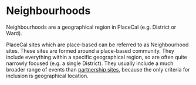 # Neighbourhoods

Neighbourhoods are a geographical region in PlaceCal (e.g. District or Ward).&#x20;

PlaceCal sites which are place-based can be referred to as Neighbourhood sites. These sites are formed around a place-based community. They include everything within a specific geographical region, so are often quite narrowly focused (e.g. a single District). They usually include a much broader range of events than [partnership sites](partnerships.md), because the only criteria for inclusion is geographical location.
